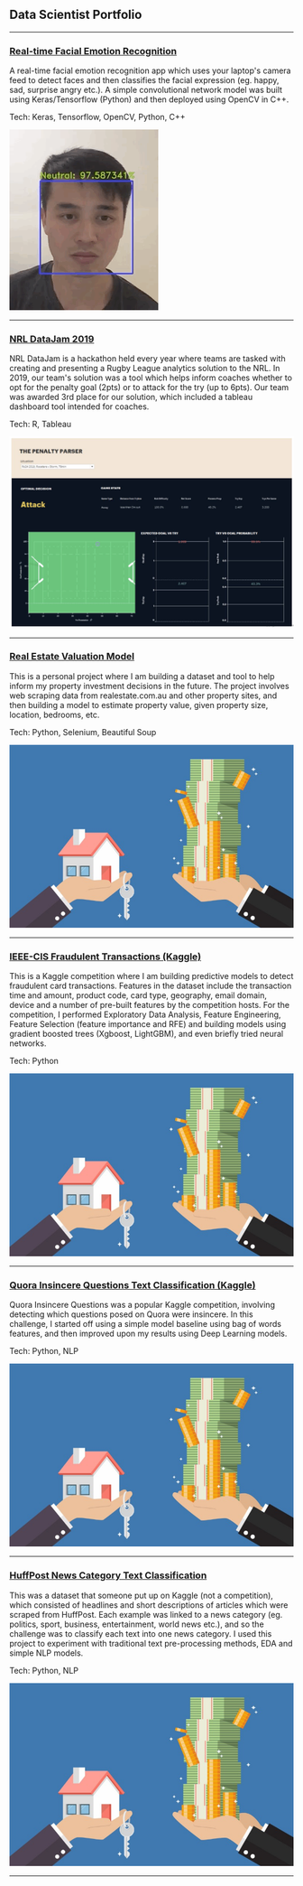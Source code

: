 ## Data Scientist Portfolio

---

### [Real-time Facial Emotion Recognition](https://github.com/martycheung/CppND-Facial-Emotion-Recognition)

A real-time facial emotion recognition app which uses your laptop's camera feed to detect faces and then classifies the facial expression (eg. happy, sad, surprise angry etc.). A simple convolutional network model was built using Keras/Tensorflow (Python) and then deployed using OpenCV in C++.

Tech: Keras, Tensorflow, OpenCV, Python, C++

<img src="images/app_demo.gif?raw=true"/>

---

### [NRL DataJam 2019](https://github.com/martycheung/NRL-DataJam-2019)

NRL DataJam is a hackathon held every year where teams are tasked with creating and presenting a Rugby League analytics solution to the NRL. In 2019, our team's solution was a tool which helps inform coaches whether to opt for the penalty goal (2pts) or to attack for the try (up to 6pts). Our team was awarded 3rd place for our solution, which included a tableau dashboard tool intended for coaches.  

Tech: R, Tableau

<img src="images/datajam_tableau.png?raw=true"/>

---

### [Real Estate Valuation Model](https://github.com/martycheung/Real-Estate-Dataset-and-Valuation-Model)

This is a personal project where I am building a dataset and tool to help inform my property investment decisions in the future. The project involves web scraping data from realestate.com.au and other property sites, and then building a model to estimate property value, given property size, location, bedrooms, etc.  

Tech: Python, Selenium, Beautiful Soup

<img src="images/realestate.jpg?raw=true"/>

---

### [IEEE-CIS Fraudulent Transactions (Kaggle)](https://github.com/martycheung/IEEE-CIS-Fraudulent-Transactions-Kaggle)

This is a Kaggle competition where I am building predictive models to detect fraudulent card transactions. Features in the dataset include the transaction time and amount, product code, card type, geography, email domain, device and a number of pre-built features by the competition hosts. For the competition, I performed Exploratory Data Analysis, Feature Engineering, Feature Selection (feature importance and RFE) and building models using gradient boosted trees (Xgboost, LightGBM), and even briefly tried neural networks.

Tech: Python

<img src="images/realestate.jpg?raw=true"/>

---

### [Quora Insincere Questions Text Classification (Kaggle)](https://github.com/martycheung/Quora-Insincere-Questions-Kaggle)

Quora Insincere Questions was a popular Kaggle competition, involving detecting which questions posed on Quora were insincere. In this challenge, I started off using a simple model baseline using bag of words features, and then improved upon my results using Deep Learning models.

Tech: Python, NLP

<img src="images/realestate.jpg?raw=true"/>

---

### [HuffPost News Category Text Classification](https://github.com/martycheung/Quora-Insincere-Questions-Kaggle)

This was a dataset that someone put up on Kaggle (not a competition), which consisted of headlines and short descriptions of articles which were scraped from HuffPost. Each example was linked to a news category (eg. politics, sport, business, entertainment, world news etc.), and so the challenge was to classify each text into one news category. I used this project to experiment with traditional text pre-processing methods, EDA and simple NLP models.

Tech: Python, NLP

<img src="images/realestate.jpg?raw=true"/>

---
